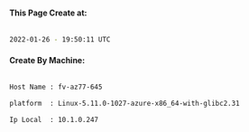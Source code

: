 
   
#### This Page Create at:

```bash

2022-01-26 - 19:50:11 UTC

```

#### Create By Machine:

```bash

Host Name : fv-az77-645

platform  : Linux-5.11.0-1027-azure-x86_64-with-glibc2.31

Ip Local  : 10.1.0.247

```

